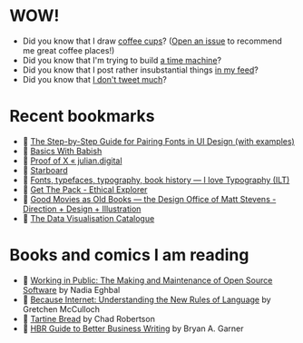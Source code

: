 # WOW!

- Did you know that I draw [coffee cups](https://papercups.mamuso.net/)? ([Open an issue](https://github.com/mamuso/papercups/issues) to recommend me great coffee places!)
- Did you know that I'm trying to build [a time machine](https://github.com/mamuso/fluxcapacitor)?
- Did you know that I post rather insubstantial things [in my feed](https://feed.mamuso.net/)?
- Did you know that [I don't tweet much](https://twitter.com/mamuso)?

# Recent bookmarks

- 👀 [The Step-by-Step Guide for Pairing Fonts in UI Design (with examples)](https://learnui.design/blog/guide-pairing-fonts.html)
- 👀 [Basics With Babish](https://basicswithbabish.co/)
- 👀 [Proof of X « julian.digital](https://julian.digital/2020/08/06/proof-of-x/)
- 👀 [Starboard](https://starboard.gg/)
- 👀 [Fonts, typefaces, typography, book history — I love Typography (ILT)](https://ilovetypography.com/2020/07/11/black-print-first-african-america-printer-publishers/)
- 👀 [Get The Pack - Ethical Explorer](https://ethicalexplorer.org/)
- 👀 [Good Movies as Old Books — the Design Office of Matt Stevens - Direction + Design + Illustration](http://hellomattstevens.com/good-movies-as-old-books)
- 👀 [The Data Visualisation Catalogue](https://datavizcatalogue.com/index.html)


# Books and comics I am reading

- 📘 [Working in Public: The Making and Maintenance of Open Source Software](https://www.goodreads.com/book/show/54140556) by Nadia Eghbal
- 📘 [Because Internet: Understanding the New Rules of Language](https://www.goodreads.com/book/show/37834053) by Gretchen McCulloch
- 📘 [Tartine Bread](https://www.goodreads.com/book/show/42288156) by Chad Robertson
- 📘 [HBR Guide to Better Business Writing](https://www.goodreads.com/book/show/18917568) by Bryan A. Garner


